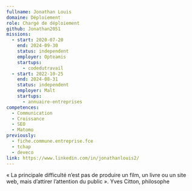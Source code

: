 ```yaml
---
fullname: Jonathan Louis
domaine: Déploiement
role: Chargé de déploiement
github: Jonathan2051
missions:
  - start: 2020-07-20
    end: 2024-09-30
    status: independent
    employer: Opteamis
    startups:
      - codedutravail
  - start: 2022-10-25
    end: 2024-08-31
    status: independent
    employer: Malt
    startups:
      - annuaire-entreprises
competences:
  - Communication
  - Croissance
  - SEO
  - Matomo
previously:
  - fiche.commune.entreprise.fce
  - tchap
  - deveco
link: https://www.linkedin.com/in/jonathanlouis2/
---
```

« La principale difficulté n’est pas de produire un film, un livre ou un site web, mais d’attirer l’attention du public ». Yves Citton, philosophe